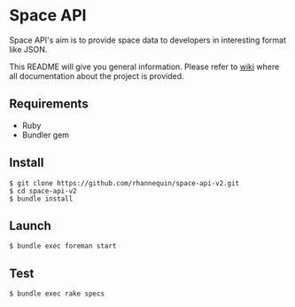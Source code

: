 # Space API

Space API's aim is to provide space data to developers in interesting format like JSON.

This README will give you general information. Please refer to [wiki](https://github.com/rhannequin/space-api-v2/wiki) where all documentation about the project is provided.


## Requirements

* Ruby
* Bundler gem


## Install

```console
$ git clone https://github.com/rhannequin/space-api-v2.git
$ cd space-api-v2
$ bundle install
```


## Launch

```console
$ bundle exec foreman start
```


## Test

```console
$ bundle exec rake specs
```
